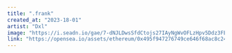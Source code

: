 ```yaml
---
title: ".frank"
created_at: "2023-18-01"
artist: "Dxl"
image: "https://i.seadn.io/gae/7-dNJLDwsSfdCtojs27IAyNgWvOFLzHpv5Ddz3FEymhoYTZ9XHgPQRyv6K4_j7Dv7fJuTIhBfMFD53LjXFWwud0VQb0D7j2XJe0jiw?auto=format&w=1000"
link: "https://opensea.io/assets/ethereum/0x495f947276749ce646f68ac8c248420045cb7b5e/30308823913561844783078551781671602747242701333062520195828502930978980757505"
---
```


